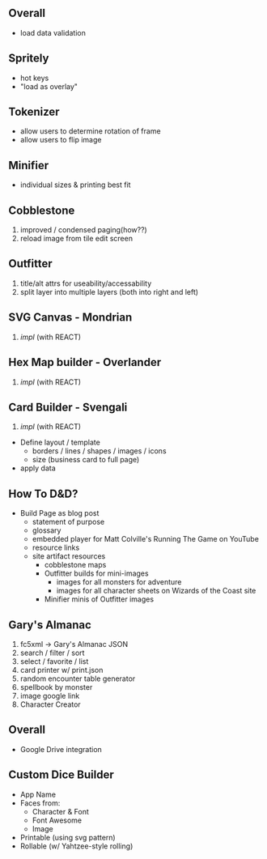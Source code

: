 ## Overall

- load data validation

## Spritely

- hot keys
- "load as overlay"

## Tokenizer

- allow users to determine rotation of frame
- allow users to flip image

## Minifier

- individual sizes & printing best fit

## Cobblestone

1. improved / condensed paging(how??)
2. reload image from tile edit screen

## Outfitter

1. title/alt attrs for useability/accessability 
2. split layer into multiple layers (both into right and left)

## SVG Canvas - **Mondrian**

1. _impl_ (with REACT)

## Hex Map builder - **Overlander**

1. _impl_ (with REACT)

## Card Builder - **Svengali**

1. _impl_ (with REACT)
  - Define layout / template
    - borders / lines / shapes / images / icons
    - size (business card to full page)
  - apply data

## How To D&D?

- Build Page as blog post
  - statement of purpose
  - glossary
  - embedded player for Matt Colville's Running The Game on YouTube
  - resource links
  - site artifact resources
    - cobblestone maps
    - Outfitter builds for mini-images
      - images for all monsters for adventure
      - images for all character sheets on Wizards of the Coast site
    - Minifier minis of Outfitter images

## Gary's Almanac

1. fc5xml -> Gary's Almanac JSON
2. search / filter / sort
3. select / favorite / list
4. card printer w/ print.json
5. random encounter table generator
6. spellbook by monster
7. image google link
8. Character Creator

## Overall

- Google Drive integration

## Custom Dice Builder

- App Name
- Faces from:
  - Character & Font
  - Font Awesome
  - Image
- Printable (using svg pattern)
- Rollable (w/ Yahtzee-style rolling)

